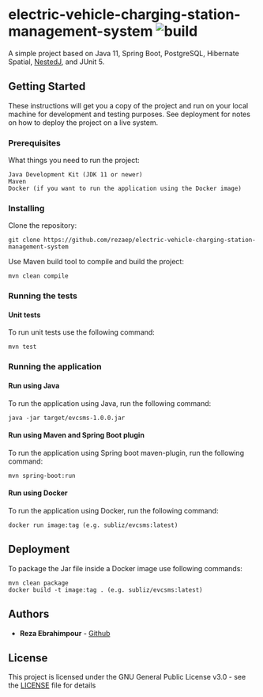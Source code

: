 # electric-vehicle-charging-station-management-system ![build](https://github.com/rezaep/electric-vehicle-charging-station-management-system/workflows/build/badge.svg)

A simple project based on Java 11, Spring Boot, PostgreSQL, Hibernate Spatial, [NestedJ](https://github.com/eXsio/nestedj), and JUnit 5.

## Getting Started

These instructions will get you a copy of the project and run on your local machine for development and testing purposes. See deployment for notes on how to deploy the project on a live system.

### Prerequisites

What things you need to run the project:

```
Java Development Kit (JDK 11 or newer)
Maven
Docker (if you want to run the application using the Docker image)
```

### Installing

Clone the repository:

```
git clone https://github.com/rezaep/electric-vehicle-charging-station-management-system
```

Use Maven build tool to compile and build the project:

```
mvn clean compile
```
### Running the tests

#### Unit tests

To run unit tests use the following command:

```
mvn test
```
### Running the application

#### Run using Java

To run the application using Java, run the following command:

```
java -jar target/evcsms-1.0.0.jar
```

#### Run using Maven and Spring Boot plugin

To run the application using Spring boot maven-plugin, run the following command:
                                                        
```
mvn spring-boot:run
```

#### Run using Docker

To run the application using Docker, run the following command:
                                                        
```
docker run image:tag (e.g. subliz/evcsms:latest)
```
## Deployment

To package the Jar file inside a Docker image use following commands:

```
mvn clean package
docker build -t image:tag . (e.g. subliz/evcsms:latest)
```

## Authors

* **Reza Ebrahimpour** - [Github](https://github.com/rezaep)

## License

This project is licensed under the GNU General Public License v3.0 - see the [LICENSE](LICENSE) file for details